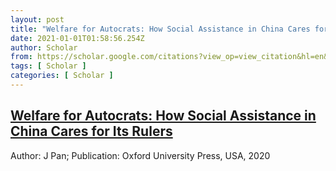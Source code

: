 ```yaml
---
layout: post
title: "Welfare for Autocrats: How Social Assistance in China Cares for Its Rulers"
date: 2021-01-01T01:58:56.254Z
author: Scholar
from: https://scholar.google.com/citations?view_op=view_citation&hl=en&user=5EIL7zMAAAAJ&citation_for_view=5EIL7zMAAAAJ:70eg2SAEIzsC
tags: [ Scholar ]
categories: [ Scholar ]
---
```

<!--1609466336254-->
[Welfare for Autocrats: How Social Assistance in China Cares for Its Rulers](https://scholar.google.com/citations?view_op=view_citation&hl=en&user=5EIL7zMAAAAJ&citation_for_view=5EIL7zMAAAAJ:70eg2SAEIzsC)
------

<div>
Author: J Pan; Publication: Oxford University Press, USA, 2020
</div>
